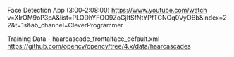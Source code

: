 Face Detection App (3:00-2:08:00)
https://www.youtube.com/watch v=XIrOM9oP3pA&list=PLODhYFOO9ZoGjItSfNtYPfTGNOq0VyOBb&index=22&t=1s&ab_channel=CleverProgrammer

Training Data - haarcascade_frontalface_default.xml
https://github.com/opencv/opencv/tree/4.x/data/haarcascades